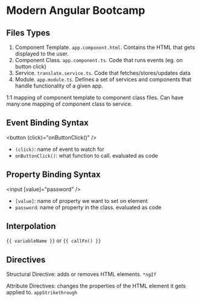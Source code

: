 # Modern Angular Bootcamp

## Files Types

1. Component Template. `app.component.html`. Contains the HTML that gets displayed to the user.
2. Component Class. `app.component.ts`. Code that runs events (eg. on button click)
3. Service. `translate.service.ts`. Code that fetches/stores/updates data
4. Module. `app.module.ts`. Defines a set of services and components that handle functionality of a given app.

1:1 mapping of component template to component class files. Can have many:one mapping of component class to service.

## Event Binding Syntax

<button (click)="onButtonClick()" />

- `(click)`: name of event to watch for
- `onButtonClick()`: what function to call. evaluated as code

## Property Binding Syntax

<input [value]="password" />

- `[value]`: name of property we want to set on element
- `password`: name of property in the class. evaluated as code

## Interpolation

`{{ variableName }}` or `{{ callFn() }}`

## Directives

Structural Directive: adds or removes HTML elements. `*ngIf`

Attribute Directives: changes the properties of the HTML element it gets applied to. `appStrikethrough`
